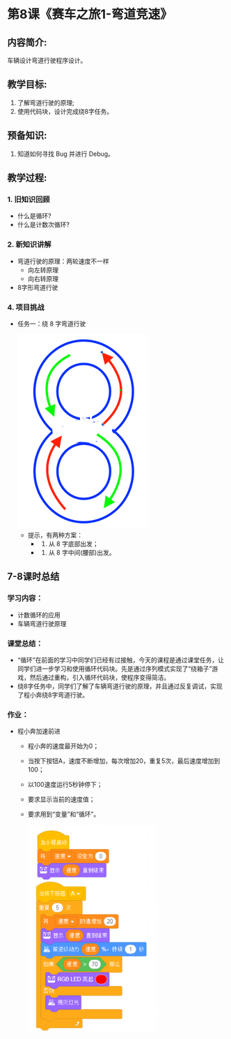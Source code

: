 <!-- # 机器人编程入门学习 -->
<style>
  .width150 {
      width: 150px;
  }
  .width300 {
      width: 300px;
  }
  .width600 {
      width: 600px;
  }
</style>

# 第8课《赛车之旅1-弯道竞速》

## 内容简介:
车辆设计弯道行驶程序设计。

## 教学目标:
1. 了解弯道行驶的原理;
1. 使用代码块，设计完成绕8字任务。

## 预备知识:
1. 知道如何寻找 Bug 并进行 Debug。


## 教学过程:

### 1. 旧知识回顾
- 什么是循环?
- 什么是计数次循环?

### 2. 新知识讲解    
- 弯道行驶的原理：两轮速度不一样
  - 向左转原理
  - 向右转原理
- 8字形弯道行驶  

### 4. 项目挑战

- 任务一：绕 8 字弯道行驶  

  <img src="./images/8-2.png" class="width300" />

  - 提示，有两种方案：
    - 1. 从 8 字底部出发；
    - 1. 从 8 字中间(腰部)出发。


## 7-8课时总结
### 学习内容：
* 计数循环的应用
* 车辆弯道行驶原理

### 课堂总结：
* “循环”在前面的学习中同学们已经有过接触，今天的课程是通过课堂任务，让同学们进一步学习和使用循环代码块。先是通过序列模式实现了“绕箱子”游戏，然后通过重构，引入循环代码块，使程序变得简洁。
* 绕8字任务中，同学们了解了车辆弯道行驶的原理，并且通过反复调试，实现了程小奔绕8字弯道行驶。

### 作业：
* 程小奔加速前进  
  - 程小奔的速度最开始为0；
  - 当按下按钮A，速度不断增加，每次增加20，重复5次，最后速度增加到100；
  - 以100速度运行5秒钟停下；
  - 要求显示当前的速度值；
  - 要求用到“变量”和“循环”。

    <img src="./images/5-7.png" class="width300" />

  <!-- - 讨论：  
    - 如果是让程小奔从100减速，最后停止，程序应该如何调整？  
    - 将前进的动力设置为负值，观察程小奔将如何运动？ -->
 